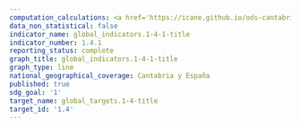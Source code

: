 ```yaml
---
computation_calculations: <a href='https://icane.github.io/ods-cantabria/assets/pdf/1.4.1.1.pdf' target='_blank'>Proporción de la población que vive en hogares con acceso a los servicios básicos</a><br><a href='https://icane.github.io/ods-cantabria/assets/pdf/1.4.1.2.pdf' target='_blank'>Proporción de la población que vive en hogares con acceso a los servicios básicos</a><br><a href='https://icane.github.io/ods-cantabria/assets/pdf/1.4.1.3.pdf' target='_blank'>Proporción de la población que vive en hogares con acceso a los servicios básicos</a>
data_non_statistical: false
indicator_name: global_indicators.1-4-1-title
indicator_number: 1.4.1
reporting_status: complete
graph_title: global_indicators.1-4-1-title
graph_type: line
national_geographical_coverage: Cantabria y España
published: true
sdg_goal: '1'
target_name: global_targets.1-4-title
target_id: '1.4'
---
```

